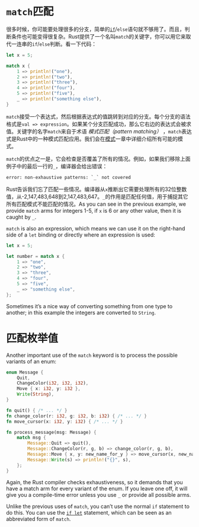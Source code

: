 # `match`匹配

很多时候，你可能要处理很多的分支，简单的[`if`][if]/`else`语句就不够用了。而且，判断条件也可能变得很复杂。Rust提供了一个名叫`match`的关键字，你可以用它来取代一连串的`if`/`else`判断。看一下代码：

```rust
let x = 5;

match x {
    1 => println!("one"),
    2 => println!("two"),
    3 => println!("three"),
    4 => println!("four"),
    5 => println!("five"),
    _ => println!("something else"),
}
```

[if]: if.html

`match`接受一个表达式，然后根据表达式的值跳转到对应的分支。每个分支的语法格式是`val => expression`。如果某个分支匹配成功，那么它右边的表达式会被求值。关键字的名字`match`来自于术语 *模式匹配（pattern matching）* ，`match`表达式是Rust中的一种模式匹配应用。我们会在[模式][patterns]一章中详细介绍所有可能的模式。

[patterns]: patterns.html

`match`的优点之一是，它会检查是否覆盖了所有的情况。例如，如果我们移除上面例子中的最后一行的`_`，编译器会给出错误：

```text
error: non-exhaustive patterns: `_` not covered
```

Rust告诉我们忘了匹配一些情况。编译器从`x`推断出它需要处理所有的32位整数值，从-2,147,483,648到2,147,483,647。`_`的作用是匹配任何值，用于捕捉其它所有匹配模式不能匹配的情况。As you can see in the previous example, we provide `match`
arms for integers 1-5, if `x` is 6 or any other value, then it is caught by `_`.

`match` is also an expression, which means we can use it on the right-hand
side of a `let` binding or directly where an expression is used:

```rust
let x = 5;

let number = match x {
    1 => "one",
    2 => "two",
    3 => "three",
    4 => "four",
    5 => "five",
    _ => "something else",
};
```

Sometimes it’s a nice way of converting something from one type to another; in
this example the integers are converted to `String`.

# 匹配枚举值

Another important use of the `match` keyword is to process the possible
variants of an enum:

```rust
enum Message {
    Quit,
    ChangeColor(i32, i32, i32),
    Move { x: i32, y: i32 },
    Write(String),
}

fn quit() { /* ... */ }
fn change_color(r: i32, g: i32, b: i32) { /* ... */ }
fn move_cursor(x: i32, y: i32) { /* ... */ }

fn process_message(msg: Message) {
    match msg {
        Message::Quit => quit(),
        Message::ChangeColor(r, g, b) => change_color(r, g, b),
        Message::Move { x, y: new_name_for_y } => move_cursor(x, new_name_for_y),
        Message::Write(s) => println!("{}", s),
    };
}
```

Again, the Rust compiler checks exhaustiveness, so it demands that you
have a match arm for every variant of the enum. If you leave one off, it
will give you a compile-time error unless you use `_` or provide all possible
arms.

Unlike the previous uses of `match`, you can’t use the normal `if`
statement to do this. You can use the [`if let`][if-let] statement,
which can be seen as an abbreviated form of `match`.

[if-let]: if-let.html
